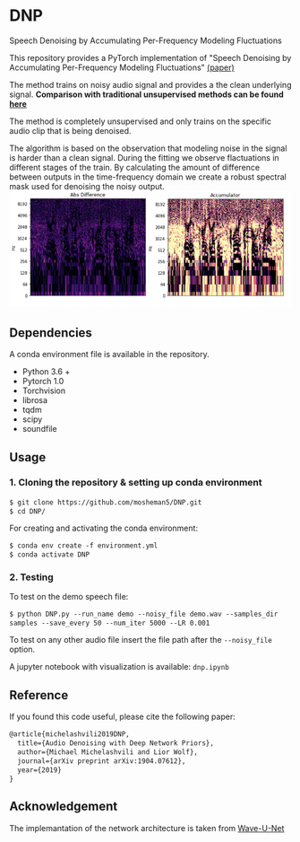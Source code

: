 # DNP
Speech Denoising by Accumulating Per-Frequency Modeling Fluctuations

This repository provides a PyTorch implementation of "Speech Denoising by Accumulating Per-Frequency Modeling Fluctuations" [(paper)](https://arxiv.org/pdf/1904.07612.pdf)

The method trains on noisy audio signal and provides a the clean underlying signal. **Comparison with traditional unsupervised methods can be found [here](https://mosheman5.github.io/DNP/)**

The method is completely unsupervised and only trains on the specific audio clip that is being denoised.

The algorithm is based on the observation that modeling noise in the signal is harder than a clean signal. 
During the fitting we observe flactuations in different stages of the train. 
By calculating the amount of difference between outputs in the time-frequency domain we create a robust spectral mask used for denoising the noisy output. 
![Accumulator](./accumulator.png)

## Dependencies
A conda environment file is available in the repository.
* Python 3.6 +
* Pytorch 1.0
* Torchvision
* librosa
* tqdm
* scipy
* soundfile

## Usage

### 1. Cloning the repository & setting up conda environment
```
$ git clone https://github.com/mosheman5/DNP.git
$ cd DNP/
```
For creating and activating the conda environment:
```
$ conda env create -f environment.yml
$ conda activate DNP
```
 
### 2. Testing

To test on the demo speech file:

```
$ python DNP.py --run_name demo --noisy_file demo.wav --samples_dir samples --save_every 50 --num_iter 5000 --LR 0.001
```

To test on any other audio file insert the file path after the ```--noisy_file``` option.

A jupyter notebook with visualization is available: ```dnp.ipynb```

## Reference
If you found this code useful, please cite the following paper:
```
@article{michelashvili2019DNP,
  title={Audio Denoising with Deep Network Priors},
  author={Michael Michelashvili and Lior Wolf},
  journal={arXiv preprint arXiv:1904.07612},
  year={2019}
}
```

## Acknowledgement
The implemantation of the network architecture is taken from [Wave-U-Net](https://github.com/f90/Wave-U-Net)
